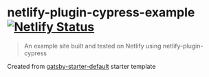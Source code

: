 # netlify-plugin-cypress-example [![Netlify Status](https://api.netlify.com/api/v1/badges/45b3d08c-8f52-40b4-89b1-a81aa01ea783/deploy-status)](https://app.netlify.com/sites/netlify-plugin-cypress-example/deploys)
> An example site built and tested on Netlify using netlify-plugin-cypress

Created from [gatsby-starter-default](https://www.gatsbyjs.org/starters/gatsbyjs/gatsby-starter-default/) starter template
